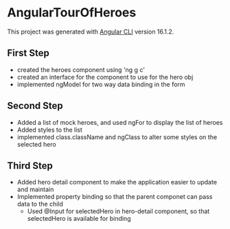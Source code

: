# AngularTourOfHeroes

This project was generated with [Angular CLI](https://github.com/angular/angular-cli) version 16.1.2.

## First Step
- created the heroes component using 'ng g c'
- created an interface for the component to use for the hero obj
- implemented ngModel for two way data binding in the form
## Second Step
- Added a list of mock heroes, and used ngFor to display the list of heroes
- Added styles to the list
- implemented class.className and ngClass to alter some styles on the selected hero
## Third Step
- Added hero detail component to make the application easier to update and maintain
- Implemented property binding so that the parent componet can pass data to the child
  - Used @Input for selectedHero in hero-detail component, so that selectedHero is available for binding
